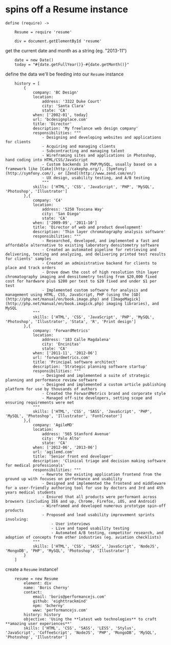 spins off a Resume instance
===========================

	define (require) ->

		Resume = require 'resume'

		div = document.getElementById 'resume'

get the current date and month as a string (eg. "2013-11")
	
		date = new Date()
		today = "#{date.getFullYear()}-#{date.getMonth()}"

define the data we'll be feeding into our `Resume` instance

		history = [
			{
				company: 'BC Design'
				location:
					address: '3322 Duke Court'
					city: 'Santa Clara'
					state: 'CA'
				when: ['2002-01', today]
				url: 'bcdesignplace.com'
				title: 'Director'
				description: 'My freelance web design company'
				responsibilities: """
					- Designing and developing websites and applications for clients
					- Acquiring and managing clients
					- Subcontracting and managing talent
					- Wireframing sites and applications in Photoshop, hand coding into HTML/CSS/JavaScript
					- Custom backends in PHP/MySQL, usually based on a framework like [Cake](http://cakephp.org/), [Symfony](http://symfony.com/), or [Zend](http://www.zend.com/en/)
					- UX design, usability testing, and A/B testing
					"""
				skills: ['HTML', 'CSS', 'JavaScript', 'PHP', 'MySQL', 'Photoshop', 'Illustrator']
			},{
				company: 'C4'
				location:
					address: '5250 Toscana Way'
					city: 'San Diego'
					state: 'CA'
				when: ['2009-09', '2011-10']
				title: 'Director of web and product development'
				description: 'Thin layer chromatography analysis software'
				responsibilities: """
					- Researched, developed, and implemented a fast and affordable alternative to existing laboratory densitometry software
					- Created an automated pipeline for retrieving and delivering, testing and analyzing, and delivering printed test results for clients' samples
					- Created an administrative backend for clients to place and track orders
					- Drove down the cost of high resolution thin layer chromatography imaging and densitometry testing from $20,000 fixed cost for hardware plus $200 per test to $20 fixed and under $1 per test
					- Implemented custom software for analysis and management using HTML, CSS, JavaScript, PHP (using the [GD](http://php.net/manual/en/book.image.php) and [ImageMagick](http://php.net/manual/en/book.imagick.php) imaging libraries), and MySQL
				"""
				skills: ['HTML', 'CSS', 'JavaScript', 'PHP', 'MySQL', 'Photoshop', 'Illustrator', 'Stata', 'R', 'Print design']
			},{
				company: 'ForwardMetrics'
				location:
					address: '183 Calle Magdalena'
					city: 'Encinitas'
					state: 'CA'
				when: ['2011-11', '2012-06']
				url: 'forwardmetrics.com'
				title: 'Principal software architect'
				description: 'Strategic planning software startup'
				responsibilities: """
					- Designed and implemented a suite of strategic planning and performance review software
					- Designed and implemented a custom article publishing platform for use by thousands of authors
					- Created the ForwardMetrics brand and corporate style
					- Managed off-site developers, setting scope and ensuring requirements were met
				"""
				skills: ['HTML', 'CSS', 'SASS', 'JavaScript', 'PHP', 'MySQL', 'Photoshop', 'Illustrator', 'FontCreator']
			},{
				company: 'AgileMD'
				location:
					address: '565 Stanford Avenue'
					city: 'Palo Alto'
					state: 'CA'
				when: ['2012-06', '2013-06']
				url: 'agilemd.com'
				title: 'Senior front end developer'
				description: 'Clinical triage and decision making software for medical professionals'
				responsibilities: """
					- Rewrote the existing application frontend from the ground up with focuses on performance and usability
					- Designed and implemented the frontend and middleware for a user-friendly authoring tool for use by doctors and 3rd and 4th years medical students
					- Ensured that all products were performant across browsers (including IE6 and up, Chrome, Firefox, iOS, and Android)
					- Wireframed and developed numerous prototype spin-off products
					- Proposed and lead usability improvement sprints involving:
						- User interviews
						- Live and taped usability testing
						- Automated A/B testing, competitor research, and adoption of concepts from other industries (eg. aviation checklists)
				"""
				skills: ['HTML', 'CSS', 'SASS', 'JavaScript', 'NodeJS', 'MongoDB', 'PHP', 'MySQL', 'Photoshop', 'Illustrator']
			}
		]

create a `Resume` instance!

		resume = new Resume
			element: div
			name: 'Boris Cherny'
			contact:
				email: 'boris@performancejs.com'
				github: 'eighttrackmind'
				npm: 'bcherny'
				www: 'performancejs.com'
			history: history
			objective: 'Using the **latest web technologies** to craft **amazing user experiences**'
			skills: ['HTML', 'CSS', 'SASS', 'LESS', 'Stylus', 'JavaScript', 'CoffeeScript', 'NodeJS', 'PHP', 'MongoDB', 'MySQL', 'Photoshop', 'Illustrator']
